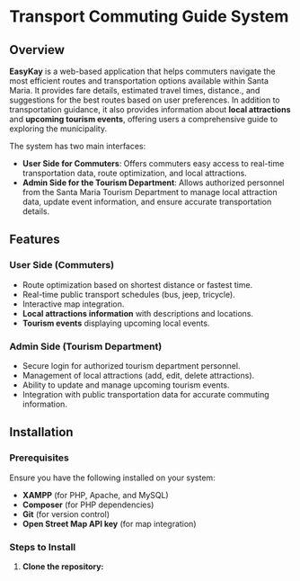 # Transport Commuting Guide System

## Overview
**EasyKay** is a web-based application that helps commuters navigate the most efficient routes and transportation options available within Santa Maria.
It provides fare details, estimated travel times, distance., and suggestions for the best routes based on user preferences. 
In addition to transportation guidance, it also provides information about **local attractions** and **upcoming tourism events**, offering users a comprehensive guide to exploring the municipality.

The system has two main interfaces:
- **User Side for Commuters**: Offers commuters easy access to real-time transportation data, route optimization, and local attractions.
- **Admin Side for the Tourism Department**: Allows authorized personnel from the Santa Maria Tourism Department to manage local attraction data, update event information, and ensure accurate transportation details.

## **Features**

### **User Side (Commuters)**
- Route optimization based on shortest distance or fastest time.
- Real-time public transport schedules (bus, jeep, tricycle).
- Interactive map integration.
- **Local attractions information** with descriptions and locations.
- **Tourism events** displaying upcoming local events.

### **Admin Side (Tourism Department)**
- Secure login for authorized tourism department personnel.
- Management of local attractions (add, edit, delete attractions).
- Ability to update and manage upcoming tourism events.
- Integration with public transportation data for accurate commuting information.

## **Installation**

### **Prerequisites**
Ensure you have the following installed on your system:
- **XAMPP** (for PHP, Apache, and MySQL)
- **Composer** (for PHP dependencies)
- **Git** (for version control)
- **Open Street Map API key** (for map integration)

### **Steps to Install**

1. **Clone the repository:**
  


